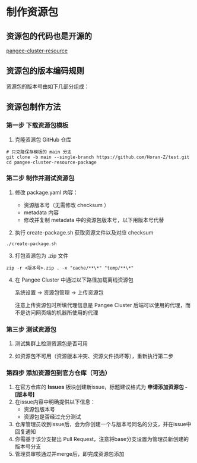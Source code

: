 ---
---

# 制作资源包

## 资源包的代码也是开源的

[pangee-cluster-resource](https://github.com/opencmit/pangee-cluster-resource)

## 资源包的版本编码规则

资源包的版本号由如下几部分组成：

## 资源包制作方法

### 第一步 下载资源包模板

1. 克隆资源包 GitHub 仓库

```shell
# 只克隆保存模板的 main 分支
git clone -b main --single-branch https://github.com/Horan-Z/test.git
cd pangee-cluster-resource-package
```

### 第二步 制作并测试资源包

1. 修改 package.yaml 内容：
   * 资源版本号（无需修改 checksum ）
   * metadata 内容
   * 修改并复制 metadata 中的资源包版本号，以下用版本号代替

2. 执行 create-package.sh 获取资源文件以及对应 checksum

```shell
./create-package.sh
```

3. 打包资源包为 .zip 文件
```shell
zip -r <版本号>.zip . -x "cache/**\*" "temp/**\*"
```

4. 在 Pangee Cluster 中通过以下路径加载离线资源包

   系统设置 -> 资源包管理 -> 上传资源包

   注意上传资源包时所填代理信息是 Pangee Cluster 后端可以使用的代理，而不是访问网页端的机器所使用的代理

### 第三步 测试资源包
1. 测试集群上检测资源包是否可用

2. 如资源包不可用（资源版本冲突、资源文件损坏等），重新执行第二步

### 第四步 添加资源包到官方仓库（可选）

1. 在官方仓库的 **Issues** 板块创建新issue，标题建议格式为 **申请添加资源包 - [版本号]**
2. 在issue内容中明确提供以下信息：
   - 资源包版本号
   - 资源包是否经过充分测试
3. 仓库管理员收到issue后，会为你创建一个与版本号同名的分支，并在issue中回复通知
4. 你需基于该分支提出 Pull Request，注意将base分支设置为管理员新创建的版本号分支
5. 管理员审核通过并merge后，即完成资源包添加